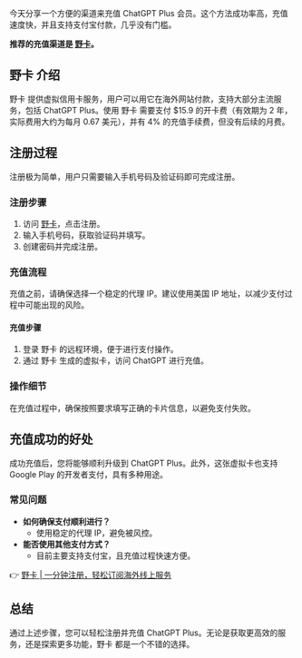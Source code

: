 今天分享一个方便的渠道来充值 ChatGPT Plus 会员。这个方法成功率高，充值速度快，并且支持支付宝付款，几乎没有门槛。

**推荐的充值渠道是 [野卡](https://bit.ly/bewildcard)。**

## 野卡 介绍

野卡 提供虚拟信用卡服务，用户可以用它在海外网站付款，支持大部分主流服务，包括 ChatGPT Plus。使用 野卡 需要支付 $15.9 的开卡费（有效期为 2 年，实际费用大约为每月 0.67 美元），并有 4% 的充值手续费，但没有后续的月费。

## 注册过程

注册极为简单，用户只需要输入手机号码及验证码即可完成注册。

### 注册步骤

1. 访问 [野卡](https://bit.ly/bewildcard)，点击注册。
2. 输入手机号码，获取验证码并填写。
3. 创建密码并完成注册。

### 充值流程

充值之前，请确保选择一个稳定的代理 IP。建议使用美国 IP 地址，以减少支付过程中可能出现的风险。

#### 充值步骤

1. 登录 野卡 的远程环境，便于进行支付操作。
2. 通过 野卡 生成的虚拟卡，访问 ChatGPT 进行充值。

### 操作细节

在充值过程中，确保按照要求填写正确的卡片信息，以避免支付失败。

## 充值成功的好处

成功充值后，您将能够顺利升级到 ChatGPT Plus。此外，这张虚拟卡也支持 Google Play 的开发者支付，具有多种用途。

### 常见问题

- **如何确保支付顺利进行？**
  - 使用稳定的代理 IP，避免被风控。
- **能否使用其他支付方式？**
  - 目前主要支持支付宝，且充值过程快速方便。

👉 [野卡 | 一分钟注册，轻松订阅海外线上服务](https://bit.ly/bewildcard)

## 总结

通过上述步骤，您可以轻松注册并充值 ChatGPT Plus。无论是获取更高效的服务，还是探索更多功能，野卡 都是一个不错的选择。